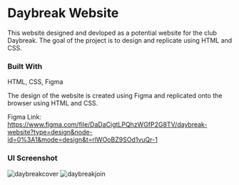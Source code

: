 # Daybreak Website 
This website designed and devloped as a potential website for the club Daybreak. The goal of the project is to design and replicate using HTML and CSS. 

### Built With
HTML, CSS, Figma

The design of the website is created using Figma and replicated onto the browser using HTML and CSS.

Figma Link: https://www.figma.com/file/DaDaCigtLPQhzWGfP2G8TV/daybreak-website?type=design&node-id=0%3A1&mode=design&t=rlWOoBZ9SOd1vuQr-1 

### UI Screenshot 
![daybreakcover](https://github.com/tsaichenlin/daybreak-website/assets/91178384/6d4110ee-8f07-413d-897f-2be4e2ee914b)
![daybreakjoin](https://github.com/tsaichenlin/daybreak-website/assets/91178384/5590c6e6-ebe8-4c76-bed2-4d7bf7c0622b)

